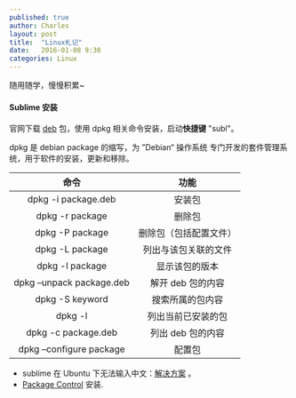 ```yaml
---
published: true
author: Charles
layout: post
title:  "Linux札记"
date:   2016-01-08 9:30
categories: Linux
---
```

随用随学，慢慢积累~

#### Sublime 安装
官网下载 [deb][1] 包，使用 dpkg 相关命令安装，启动**快捷键** "subl"。

dpkg 是 debian package 的缩写，为 ”Debian“ 操作系统 专门开发的套件管理系统，用于软件的安装，更新和移除。

|           命令           |          功能          |
|:------------------------:|:----------------------:|
|    dpkg -i package.deb   |         安装包         |
|      dpkg -r package     |         删除包         |
|      dpkg -P package     | 删除包（包括配置文件） |
|      dpkg -L package     |  列出与该包关联的文件  |
|      dpkg -l package     |     显示该包的版本     |
| dpkg –unpack package.deb |    解开 deb 包的内容   |
|      dpkg -S keyword     |    搜索所属的包内容    |
|          dpkg -l         |   列出当前已安装的包   |
|    dpkg -c package.deb   |    列出 deb 包的内容   |
|  dpkg –configure package |         配置包         |

 - sublime 在 Ubuntu 下无法输入中文：[解决方案][2] 。
 - [Package Control][3] 安装.


  [1]: https://www.sublimetext.com/3
  [2]: http://jingyan.baidu.com/article/f3ad7d0ff8731609c3345b3b.html
  [3]: https://packagecontrol.io/installation#st3
